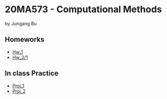# 20MA573 - Computational Methods
by Jungang Bu

## Homeworks
- [Hw_1](src/hw1_grid_random_walk_01.ipynb)
- [Hw_2/1](src/Hw2_finite_difference.ipynb)

## In class Practice
- [Proj_1](src/Project_1.ipynb)
- [Proj_2](src/Project_2.ipynb)

